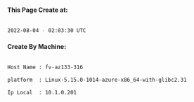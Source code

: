 
   
#### This Page Create at:

```bash

2022-08-04 - 02:03:30 UTC

```

#### Create By Machine:

```bash

Host Name : fv-az133-316

platform  : Linux-5.15.0-1014-azure-x86_64-with-glibc2.31

Ip Local  : 10.1.0.201

```

